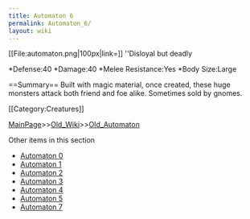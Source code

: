 ```yaml
---
title: Automaton 6
permalink: Automaton_6/
layout: wiki
---
```

[[File:automaton.png|100px|link=]]
''Disloyal but deadly

*Defense:40
*Damage:40
*Melee Resistance:Yes
*Body Size:Large

==Summary==
Built with magic material, once created, these huge monsters attack both friend and foe alike. Sometimes sold by gnomes.

[[Category:Creatures]]

[MainPage](/keeperrl_wiki/ "wikilink")>>[Old_Wiki](/keeperrl_wiki/Old_Wiki "wikilink")>>[Old_Automaton](/keeperrl_wiki/Old_Automaton "wikilink")

Other items in this section
-    [Automaton 0](/keeperrl_wiki/Automaton_0 "wikilink")
-    [Automaton 1](/keeperrl_wiki/Automaton_1 "wikilink")
-    [Automaton 2](/keeperrl_wiki/Automaton_2 "wikilink")
-    [Automaton 3](/keeperrl_wiki/Automaton_3 "wikilink")
-    [Automaton 4](/keeperrl_wiki/Automaton_4 "wikilink")
-    [Automaton 5](/keeperrl_wiki/Automaton_5 "wikilink")
-    [Automaton 7](/keeperrl_wiki/Automaton_7 "wikilink")
